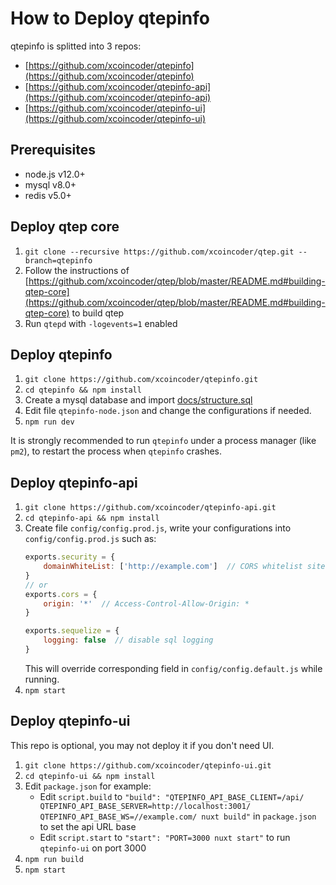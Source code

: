 # How to Deploy qtepinfo

qtepinfo is splitted into 3 repos:
* [https://github.com/xcoincoder/qtepinfo](https://github.com/xcoincoder/qtepinfo)
* [https://github.com/xcoincoder/qtepinfo-api](https://github.com/xcoincoder/qtepinfo-api)
* [https://github.com/xcoincoder/qtepinfo-ui](https://github.com/xcoincoder/qtepinfo-ui)

## Prerequisites

* node.js v12.0+
* mysql v8.0+
* redis v5.0+

## Deploy qtep core
1. `git clone --recursive https://github.com/xcoincoder/qtep.git --branch=qtepinfo`
2. Follow the instructions of [https://github.com/xcoincoder/qtep/blob/master/README.md#building-qtep-core](https://github.com/xcoincoder/qtep/blob/master/README.md#building-qtep-core) to build qtep
3. Run `qtepd` with `-logevents=1` enabled

## Deploy qtepinfo
1. `git clone https://github.com/xcoincoder/qtepinfo.git`
2. `cd qtepinfo && npm install`
3. Create a mysql database and import [docs/structure.sql](structure.sql)
4. Edit file `qtepinfo-node.json` and change the configurations if needed.
5. `npm run dev`

It is strongly recommended to run `qtepinfo` under a process manager (like `pm2`), to restart the process when `qtepinfo` crashes.

## Deploy qtepinfo-api
1. `git clone https://github.com/xcoincoder/qtepinfo-api.git`
2. `cd qtepinfo-api && npm install`
3. Create file `config/config.prod.js`, write your configurations into `config/config.prod.js` such as:
    ```javascript
    exports.security = {
        domainWhiteList: ['http://example.com']  // CORS whitelist sites
    }
    // or
    exports.cors = {
        origin: '*'  // Access-Control-Allow-Origin: *
    }

    exports.sequelize = {
        logging: false  // disable sql logging
    }
    ```
    This will override corresponding field in `config/config.default.js` while running.
4. `npm start`

## Deploy qtepinfo-ui
This repo is optional, you may not deploy it if you don't need UI.
1. `git clone https://github.com/xcoincoder/qtepinfo-ui.git`
2. `cd qtepinfo-ui && npm install`
3. Edit `package.json` for example:
   * Edit `script.build` to `"build": "QTEPINFO_API_BASE_CLIENT=/api/ QTEPINFO_API_BASE_SERVER=http://localhost:3001/ QTEPINFO_API_BASE_WS=//example.com/ nuxt build"` in `package.json` to set the api URL base
   * Edit `script.start` to `"start": "PORT=3000 nuxt start"` to run `qtepinfo-ui` on port 3000
4. `npm run build`
5. `npm start`
